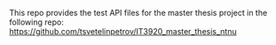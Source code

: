 This repo provides the test API files for the master thesis project in the following repo: https://github.com/tsvetelinpetrov/IT3920_master_thesis_ntnu
